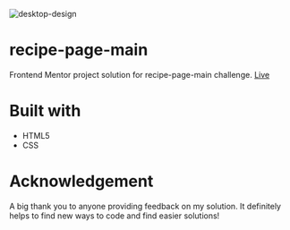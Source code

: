 ![desktop-design](https://github.com/user-attachments/assets/ad13eeaf-8ac9-477b-8c44-431175971ea9)
# recipe-page-main

Frontend Mentor project solution for recipe-page-main challenge.
[Live](https://rifkyfaris.github.io/recipe-page-main/) 

# Built with
<ul>
 <li>HTML5</li>
  <li>CSS</li>
  
</ul>

# Acknowledgement

A big thank you to anyone providing feedback on my solution. It definitely helps to find new ways to code and find easier solutions!
